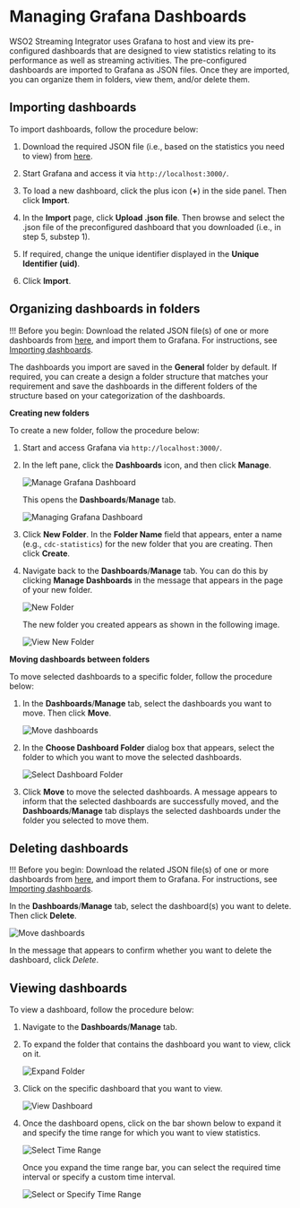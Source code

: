# Managing Grafana Dashboards

WSO2 Streaming Integrator uses Grafana to host and view its pre-configured dashboards that are designed to view statistics relating to its performance as well as streaming activities. The pre-configured dashboards are imported to Grafana as JSON files. Once they are imported, you can organize them in folders, view them, and/or delete them.

## Importing dashboards

To import dashboards, follow the procedure below:

1. Download the required JSON file (i.e., based on the statistics you need to view) from [here](https://github.com/wso2/streaming-integrator/tree/master/modules/distribution/carbon-home/resources/dashboards).

2. Start Grafana and access it via `http://localhost:3000/`.

3. To load a new dashboard, click the plus icon (**+**) in the side panel. Then click **Import**.

4. In the **Import** page, click **Upload .json file**. Then browse and select the .json file of the preconfigured dashboard that you downloaded (i.e., in step 5, substep 1).

5. If required, change the unique identifier displayed in the **Unique Identifier (uid)**.

6. Click **Import**.


## Organizing dashboards in folders

!!! Before you begin:
    Download the related JSON file(s) of one or more dashboards from [here](https://github.com/wso2/streaming-integrator/tree/master/modules/distribution/carbon-home/resources/dashboards), and import them to Grafana. For instructions, see [Importing dashboards](#importing-dashboards).
    
The dashboards you import are saved in the **General** folder by default. If required, you can create a design a folder structure that matches your requirement and save the dashboards in the different folders of the structure based on your categorization of the dashboards.

**Creating new folders**

To create a new folder, follow the procedure below:

1. Start and access Grafana via `http://localhost:3000/`.

2. In the left pane, click the **Dashboards** icon, and then click **Manage**.

    ![Manage Grafana Dashboard](../images/managing-grafana-dashboard/manage-grafana-dashboard.png)
    
    This opens the **Dashboards**/**Manage** tab. 
    
    ![Managing Grafana Dashboard](../images/managing-grafana-dashboard/managing-dashboards.png)
    
3. Click **New Folder**. In the **Folder Name** field that appears, enter a name (e.g., `cdc-statistics`) for the new folder that you are creating. Then click **Create**.

4. Navigate back to the **Dashboards**/**Manage** tab. You can do this by clicking **Manage Dashboards** in the message that appears in the page of your new folder.

    ![New Folder](../images/managing-grafana-dashboard/new-folder-page.png)
    
    The new folder you created appears as shown in the following image.
    
    ![View New Folder](../images/managing-grafana-dashboard/view-new-folder.png)
    
**Moving dashboards between folders**

To move selected dashboards to a specific folder, follow the procedure below:

1. In the **Dashboards**/**Manage** tab, select the dashboards you want to move. Then click **Move**.

    ![Move dashboards](../images/managing-grafana-dashboard/move-dashboard.png)
    
2. In the **Choose Dashboard Folder** dialog box that appears, select the folder to which you want to move the selected dashboards.
    
    ![Select Dashboard Folder](../images/managing-grafana-dashboard/select-dashboard-folder.png)
    
3. Click **Move** to move the selected dashboards. A message appears to inform that the selected dashboards are successfully moved, and the **Dashboards**/**Manage** tab displays the selected dashboards under the folder you selected to move them.


## Deleting dashboards

!!! Before you begin:
    Download the related JSON file(s) of one or more dashboards from [here](https://github.com/wso2/streaming-integrator/tree/master/modules/distribution/carbon-home/resources/dashboards), and import them to Grafana. For instructions, see [Importing dashboards](#importing-dashboards).

In the **Dashboards**/**Manage** tab, select the dashboard(s) you want to delete. Then click **Delete**.

![Move dashboards](../images/managing-grafana-dashboard/delete-dashboard.png)

In the message that appears to confirm whether you want to delete the dashboard, click *Delete*.

## Viewing dashboards

To view a dashboard, follow the procedure below:

1. Navigate to the **Dashboards**/**Manage** tab. 

2. To expand the folder that contains the dashboard you want to view, click on it.

    ![Expand Folder](../images/managing-grafana-dashboard/expand-folder.png)
 
3. Click on the specific dashboard that you want to view.

    ![View Dashboard](../images/managing-grafana-dashboard/view-dashboard.png)

4. Once the dashboard opens, click on the bar shown below to expand it and specify the time range for which you want to view statistics.

    ![Select Time Range](../images/managing-grafana-dashboard/view-dashboard.png)
    
    Once you expand the time range bar, you can select the required time interval or specify a custom time interval.
    
    ![Select or Specify Time Range](../images/managing-grafana-dashboard/select-or-specify-time-range.png)
    
